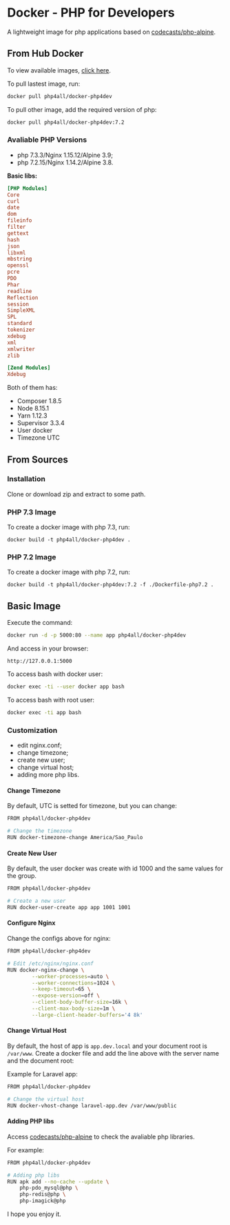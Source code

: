 # Docker - PHP for Developers

A lightweight image for php applications based on [codecasts/php-alpine](https://github.com/codecasts/php-alpine).

## From Hub Docker

To view available images, [click here](https://hub.docker.com/r/php4all/docker-php4dev).

To pull lastest image, run:

```sh
docker pull php4all/docker-php4dev
```

To pull other image, add the required version of php:

```sh
docker pull php4all/docker-php4dev:7.2
```

### Avaliable PHP Versions

* php 7.3.3/Nginx 1.15.12/Alpine 3.9;
* php 7.2.15/Nginx 1.14.2/Alpine 3.8.

**Basic libs:**

```ini
[PHP Modules]
Core
curl
date
dom
fileinfo
filter
gettext
hash
json
libxml
mbstring
openssl
pcre
PDO
Phar
readline
Reflection
session
SimpleXML
SPL
standard
tokenizer
xdebug
xml
xmlwriter
zlib

[Zend Modules]
Xdebug
```

Both of them has:

* Composer 1.8.5
* Node 8.15.1
* Yarn 1.12.3
* Supervisor 3.3.4
* User docker
* Timezone UTC

## From Sources

### Installation

Clone or download zip and extract to some path.

### PHP 7.3 Image

To create a docker image with php 7.3, run:

```
docker build -t php4all/docker-php4dev .
```

### PHP 7.2 Image

To create a docker image with php 7.2, run:

```
docker build -t php4all/docker-php4dev:7.2 -f ./Dockerfile-php7.2 .
```

## Basic Image

Execute the command:

```sh
docker run -d -p 5000:80 --name app php4all/docker-php4dev
```

And access in your browser:

```
http://127.0.0.1:5000
```

To access bash with docker user:

```sh
docker exec -ti --user docker app bash
```

To access bash with root user:

```sh
docker exec -ti app bash
```

### Customization

* edit nginx.conf;
* change timezone;
* create new user;
* change virtual host;
* adding more php libs.

#### Change Timezone

By default, UTC is setted for timezone, but you can change:

```sh
FROM php4all/docker-php4dev

# Change the timezone
RUN docker-timezone-change America/Sao_Paulo
```

#### Create New User

By default, the user docker was create with id 1000 and the same values for the group.

```sh
FROM php4all/docker-php4dev

# Create a new user
RUN docker-user-create app app 1001 1001
```

#### Configure Nginx

Change the configs above for nginx:

```sh
FROM php4all/docker-php4dev

# Edit /etc/nginx/nginx.conf
RUN docker-nginx-change \
        --worker-processes=auto \
        --worker-connections=1024 \
        --keep-timeout=65 \
        --expose-version=off \
        --client-body-buffer-size=16k \
        --client-max-body-size=1m \
        --large-client-header-buffers='4 8k'
```

#### Change Virtual Host

By default, the host of app is `app.dev.local` and your document root is `/var/www`.
Create a docker file and add the line above with the server name and the document root:

Example for Laravel app:

```sh
FROM php4all/docker-php4dev

# Change the virtual host
RUN docker-vhost-change laravel-app.dev /var/www/public
```

#### Adding PHP libs

Access [codecasts/php-alpine](https://github.com/codecasts/php-alpine#available-packages) to check the avaliable php libraries.

For example:

```sh
FROM php4all/docker-php4dev

# Adding php libs
RUN apk add --no-cache --update \
    php-pdo_mysql@php \
    php-redis@php \
    php-imagick@php
```

I hope you enjoy it.